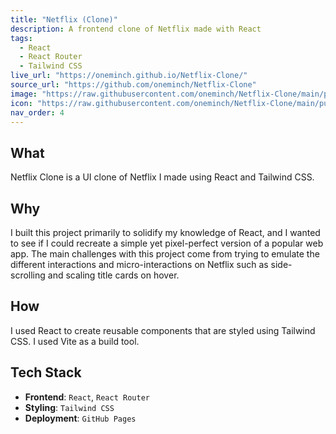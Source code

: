 ```yaml
---
title: "Netflix (Clone)"
description: A frontend clone of Netflix made with React
tags:
  - React
  - React Router
  - Tailwind CSS
live_url: "https://oneminch.github.io/Netflix-Clone/"
source_url: "https://github.com/oneminch/Netflix-Clone"
image: "https://raw.githubusercontent.com/oneminch/Netflix-Clone/main/public/screenshot.png"
icon: "https://raw.githubusercontent.com/oneminch/Netflix-Clone/main/public/logo.svg"
nav_order: 4
---
```


## What

Netflix Clone is a UI clone of Netflix I made using React and Tailwind CSS.

## Why

I built this project primarily to solidify my knowledge of React, and I wanted to see if I could recreate a simple yet pixel-perfect version of a popular web app. The main challenges with this project come from trying to emulate the different interactions and micro-interactions on Netflix such as side-scrolling and scaling title cards on hover.

## How

I used React to create reusable components that are styled using Tailwind CSS. I used Vite as a build tool.

## Tech Stack

- **Frontend**: `React`, `React Router`
- **Styling**: `Tailwind CSS`
- **Deployment**: `GitHub Pages`
